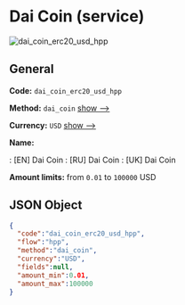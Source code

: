 
# Dai Coin (service) 
![dai_coin_erc20_usd_hpp](https://static.openfintech.io/payment_methods/dai_coin_erc20_usd_hpp/logo.svg?w=400&c=v0.59.26#w200)  

## General 
 
**Code:** `dai_coin_erc20_usd_hpp` 
 
**Method:** `dai_coin` 
 [show -->](/payment-methods/dai_coin/) 
 
**Currency:** `USD` [show -->](/currencies/USD/) 
 
**Name:** 
 
:	[EN] Dai Coin 
:	[RU] Dai Coin 
:	[UK] Dai Coin 
 
**Amount limits:** from `0.01` to `100000` USD 

## JSON Object 

```json
{
  "code":"dai_coin_erc20_usd_hpp",
  "flow":"hpp",
  "method":"dai_coin",
  "currency":"USD",
  "fields":null,
  "amount_min":0.01,
  "amount_max":100000
}
```  
